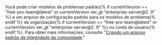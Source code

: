 Você pode criar modelos de problemas padrão{% if currentVersion == "free-pro-team@latest" or currentVersion ver_gt "enterprise-server@2. 9" %} e um arquivo de configuração padrão para os modelos de problema{% endif %} da organização{% if currentVersion == "free-pro-team@latest" or currentVersion ver_gt "enterprise-server@2. 9" %} ou conta de usuário{% endif %}. Para obter mais informações, consulte "[Criando um arquivo padrão de integridade da comunidade](/github/building-a-strong-community/creating-a-default-community-health-file)."

